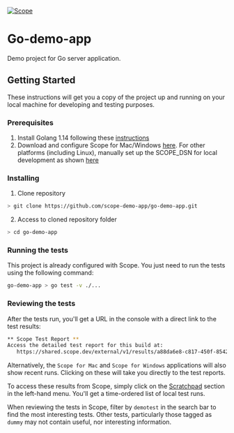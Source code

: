 [![Scope](https://app.scope.dev/api/badge/60ad0de8-5573-44d7-aa74-3af9d588913e/default)](https://app.scope.dev/external/v1/inspect/f0a213f0-b550-4bb0-a651-c1d5b9eff041/60ad0de8-5573-44d7-aa74-3af9d588913e/default)

# Go-demo-app

Demo project for Go server application.

## Getting Started

These instructions will get you a copy of the project up and running on your local machine for developing and testing purposes.

### Prerequisites

1. Install Golang 1.14 following these [instructions](https://golang.org/doc/install)
2. Download and configure Scope for Mac/Windows [here](https://app.scope.dev/local-dev/instructions). For other platforms (including Linux), manually set up the SCOPE_DSN for local development as shown [here](https://app.scope.dev/local-dev/manual-setup)

### Installing

1. Clone repository
```bash
> git clone https://github.com/scope-demo-app/go-demo-app.git
```

2. Access to cloned repository folder
```bash
> cd go-demo-app
```

### Running the tests

This project is already configured with Scope. You just need to run the tests using the following command:

```bash
go-demo-app > go test -v ./...
```

### Reviewing the tests

After the tests run, you'll get a URL in the console with a direct link to the test results:

```bash
** Scope Test Report **
Access the detailed test report for this build at:
   https://shared.scope.dev/external/v1/results/a88da6e8-c817-450f-8542-340aa3143d0a
```

Alternatively, the `Scope for Mac` and `Scope for Windows` applications will also show recent runs. Clicking on these will take you directly to the test reports. 

To access these results from Scope, simply click on the [Scratchpad](https://app.scope.dev/local-dev/) section in the left-hand menu. You'll get a time-ordered list of local test runs. 

When reviewing the tests in Scope, filter by `demotest` in the search bar to find the most interesting tests. Other tests, particularly those tagged as `dummy` may not contain useful, nor interesting information.







